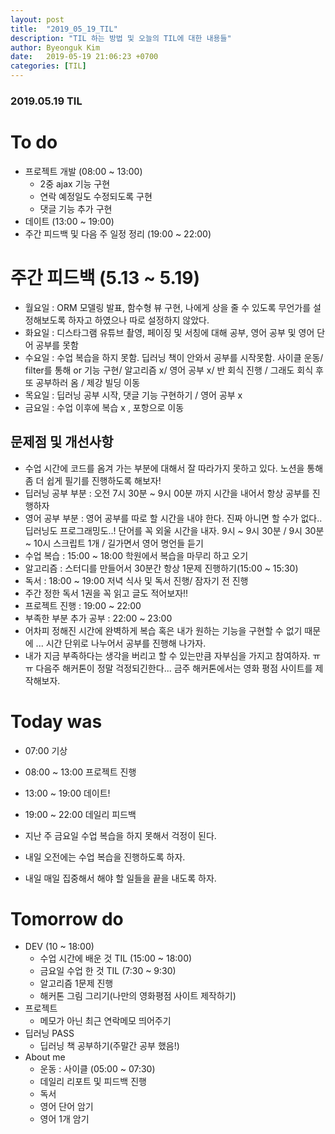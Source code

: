 ```yaml
---
layout: post
title:  "2019_05_19_TIL"
description: "TIL 하는 방법 및 오늘의 TIL에 대한 내용들"
author: Byeonguk Kim
date:   2019-05-19 21:06:23 +0700
categories: [TIL]
---
```


### 2019.05.19 TIL
 
# To do

* 프로젝트 개발 (08:00 ~ 13:00)
	* 2중 ajax 기능 구현
	* 연락 예정일도 수정되도록 구현
	* 댓글 기능 추가 구현
* 데이트 (13:00 ~ 19:00)
* 주간 피드백 및 다음 주 일정 정리 (19:00 ~ 22:00)

# 주간 피드백 (5.13 ~ 5.19)

* 월요일 : ORM 모델링 발표, 함수형 뷰 구현, 나에게 상을 줄 수 있도록 무언가를 설정해보도록 하자고 하였으나 따로 설정하지 않았다.
* 화요일 : 디스타그램 유튜브 촬영, 페이징 및 서칭에 대해 공부, 영어 공부 및 영어 단어 공부를 못함
* 수요일 : 수업 복습을 하지 못함. 딥러닝 책이 안와서 공부를 시작못함. 사이클 운동/ filter를 통해 or 기능 구현/ 알고리즘 x/ 영어 공부 x/ 반 회식 진행 / 그래도 회식 후 또 공부하러 옴 / 제강 빌딩 이동
* 목요일 : 딥러닝 공부 시작, 댓글 기능 구현하기 / 영어 공부 x
* 금요일 : 수업 이후에 복습 x , 포항으로 이동


## 문제점 및 개선사항

* 수업 시간에 코드를 옴겨 가는 부분에 대해서 잘 따라가지 못하고 있다. 노션을 통해 좀 더 쉽게 필기를 진행하도록 해보자!
* 딥러닝 공부 부분 : 오전 7시 30분 ~ 9시 00분 까지 시간을 내어서 항상 공부를 진행하자
* 영어 공부 부분 : 영어 공부를 따로 할 시간을 내야 한다. 진짜 아니면 할 수가 없다.. 딥러닝도 프로그래밍도..! 단어를 꼭 외울 시간을 내자. 9시 ~ 9시 30분 / 9시 30분 ~ 10시 스크립트 1개 / 길가면서 영어 명언들 듣기
* 수업 복습 : 15:00 ~ 18:00 학원에서 복습을 마무리 하고 오기
* 알고리즘 : 스터디를 만들어서 30분간 항상 1문제 진행하기(15:00 ~ 15:30)
* 독서 : 18:00 ~ 19:00 저녁 식사 및 독서 진행/ 잠자기 전 진행 
* 주간 정한 독서 1권을 꼭 읽고 글도 적어보자!!
* 프로젝트 진행 : 19:00 ~ 22:00
* 부족한 부분 추가 공부 : 22:00 ~ 23:00  
* 어차피 정해진 시간에 완벽하게 복습 혹은 내가 원하는 기능을 구현할 수 없기 때문에 ... 시간 단위로 나누어서 공부를 진행해 나가자.
* 내가 지금 부족하다는 생각을 버리고 할 수 있는만큼 자부심을 가지고 참여하자. ㅠㅠ 다음주 해커톤이 정말 걱정되긴한다... 금주 해커톤에서는 영화 평점 사이트를 제작해보자.


# Today was

* 07:00 기상 
* 08:00 ~ 13:00 프로젝트 진행
* 13:00 ~ 19:00 데이트!
* 19:00 ~ 22:00 데일리 피드백


* 지난 주 금요일 수업 복습을 하지 못해서 걱정이 된다.
* 내일 오전에는 수업 복습을 진행하도록 하자.
* 내일 매일 집중해서 해야 할 일들을 끝을 내도록 하자.

# Tomorrow do

* DEV (10 ~ 18:00)
	* 수업 시간에 배운 것 TIL (15:00 ~ 18:00)
	* 금요일 수업 한 것 TIL (7:30 ~ 9:30)
	* 알고리즘 1문제 진행 
	* 해커톤 그림 그리기(나만의 영화평점 사이트 제작하기)
* 프로젝트
	* 메모가 아닌 최근 연락메모 띄어주기
* 딥러닝 PASS
	* 딥러닝 책 공부하기(주말간 공부 했음!)
* About me
	* 운동 : 사이클 (05:00 ~ 07:30)
	* 데일리 리포트 및 피드백 진행
	* 독서
	* 영어 단어 암기
	* 영어 1개 암기
